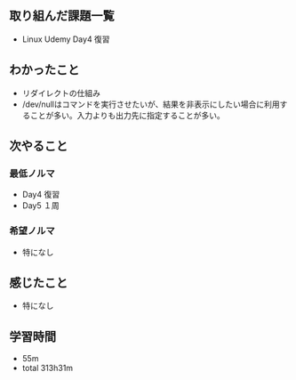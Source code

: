 ## 取り組んだ課題一覧
- Linux Udemy Day4 復習
## わかったこと
- リダイレクトの仕組み
- /dev/nullはコマンドを実行させたいが、結果を非表示にしたい場合に利用することが多い。入力よりも出力先に指定することが多い。
## 次やること
### 最低ノルマ
- Day4 復習
- Day5 １周
### 希望ノルマ
- 特になし
## 感じたこと
- 特になし
## 学習時間
- 55m
- total 313h31m
